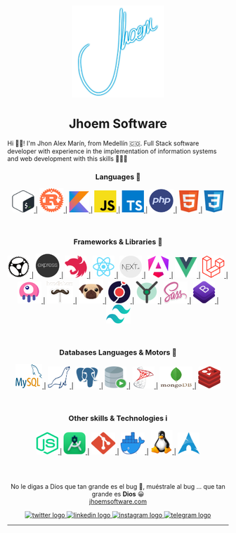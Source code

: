 <!--
<h3>Hi there 👋
**JhoemSoftware/JhoemSoftware** is a ✨ _special_ ✨ repository because its `README.md` (this file) appears on your GitHub profile.
Here are some ideas to get you started:
- 🔭 I’m currently working on ...
- 🌱 I’m currently learning ...
- 👯 I’m looking to collaborate on ...
- 🤔 I’m looking for help with ...
- 💬 Ask me about ...
- 📫 How to reach me: ...
- 😄 Pronouns: ...
- ⚡ Fun fact: ...
-->
<!-- <p align='center'>
	<img src="https://i.ibb.co/hcjmvZL/jhonem-Azul.png" width='43' height='42'>
</p> -->
<p align='center'>
	<img src="https://raw.githubusercontent.com/JhoemSoftware/JhoemSoftwareWebReact/master/public/jhoemAzul.webp" style="width: 210px;">
</p>

<h1 align='center'>Jhoem Software</h1>

Hi 👋🏼! I'm Jhon Alex Marín, from Medellín 🇨🇴. Full Stack software developer with experience in the implementation of information systems and web development with this skills 👨🏻‍💻

<h3 align='center'>Languages 📒</h3>
<p align='center'>
<!-- Bash -->
<a href='https://www.gnu.org/software/bash/bash.html'>
<img src="./images/bash.png" width='50' height='50'>
</a>
|
<!-- Rust -->
<a href='https://www.rust-lang.org/' target='_blank'>
    <img src="./images/rust.png" width='55' height='55'>
</a>
|
<!-- Kotlin -->
<a href='https://kotlinlang.org/' target='_blank'>
    <img src="./images/kotlin.png" width='45' height='48'>
</a>
|
<!-- JS -->
<a href='https://developer.mozilla.org/en/docs/Web/JavaScript'>
<img src="./images/js.png" width='50' height='50'>
</a>
|
<!-- TS -->
<a href='https://www.typescriptlang.org/' target='_blank'>
<img src="./images/ts.png" width='50' height='50'>
</a>
|
<!-- PHP -->
<a href='https://www.php.net/' target='_blank'>
    <img src="./images/php.png" width='55' height='53'>
</a>
|
<!-- HTML -->
<a href='https://developer.mozilla.org/en/docs/Web/HTML' target='_blank'>
    <img src="./images/html.png" width='45' height='50'>
</a>
|
<!-- CSS -->
<a href='https://developer.mozilla.org/en-US/docs/Web/CSS' target='_blank'>
    <img src="./images/css.png" width='45' height='50'>
</a>
</p>
<br>
<h3 align='center'>Frameworks & Libraries 🧰</h3>
<p align='center'>
<!-- Actix -->
<a href='https://actix.rs/' target='_blank'>
    <img src="./images/actix.png" width='50' height='50'>
</a>
|
<!-- Express -->
<a href='https://expressjs.com/' target='_blank'>
    <img src="./images/express.png" width='55' height='55'>
</a>
|
<!-- NestJS -->
<a href='https://nestjs.com/' target='_blank'>
    <img src="./images/nest.png" width='50' height='50'>
</a>
|
<!-- React -->
<a href='https://react.dev/' target='_blank'>
    <img src="./images/react.png" width='50' height='50'>
</a>
|
<!-- Next -->
<a href='https://nextjs.org/' target='_blank'>
    <img src="./images/next.png" width='50' height='50'>
</a>
|
<!-- Angular -->
<a href='https://angular.dev/' target='_blank'>
    <img src="./images/angular.png" width='50' height='50'>
</a>
|
<!-- Vue -->
<a href='https://vuejs.org/' target='_blank'>
    <img src="./images/vue.png" width='50' height='47'>
</a>
|
<!-- Laravel -->
<a href='https://laravel.com/' target='_blank'>
    <img src="./images/laravel.png" width='50' height='50'>
</a>
|
<!-- Livewire -->
<a href='https://livewire.laravel.com/' target='_blank'>
    <img src="./images/livewire.png" width='55' height='50'>
</a>
|
<!-- Handlebars -->
<a href='https://handlebarsjs.com/' target='_blank'>
    <img src="./images/handlebars.png" width='60' height='50'>
</a>
|
<!-- Pug -->
<a href='https://pugjs.org/api/getting-started.html' target='_blank'>
    <img src="./images/pug.png" width='55' height='55'>
</a>
|
<!-- Leptos -->
<a href='https://leptos.dev/' target='_blank'>
    <img src="./images/leptos.png" width='50' height='50'>
</a>
|
<!-- Yew -->
<a href='https://yew.rs/' target='_blank'>
    <img src="./images/yew.png" width='50' height='50'>
</a>
|
<!-- Sass -->
<a href='https://sass-lang.com/' target='_blank'>
    <img src="./images/sass.png" width='55' height='50'>
</a>
|
<!-- Bootstrap -->
<a href='https://getbootstrap.com/' target='_blank'>
    <img src="./images/bootstrap.png" width='50' height='50'>
</a>
|
<!-- Tailwind -->
<a href='https://tailwindcss.com/' target='_blank'>
    <img src="./images/tailwind.png" width='55' height='43'>
</a>
</p>
<br>
<h3 align='center'>Databases Languages & Motors 💾</h3>
<p align='center'>
<!-- Mysql -->
<a href='https://www.mysql.com/' target='_blank'>
    <img src="./images/mysql.png" width='60' height='55'>
</a>
|
<!-- MariaDB -->
<a href='https://mariadb.org/'>
    <img src="./images/maria.png" width='50' height='50'>
</a>
|
<!-- Postgres -->
<a href='https://www.postgresql.org/' target='_blank'>
    <img src="./images/pgsql.png" width='55' height='50'>
</a>
|
<!-- Postgres -->
<a href='https://www.postgresql.org/' target='_blank'>
    <img src="./images/oracle.png" width='50' height='50'>
</a>
|
<!-- Postgres -->
<a href='https://www.postgresql.org/' target='_blank'>
    <img src="./images/sqlserver.png" width='50' height='50'>
</a>
|
<!-- Mongo -->
<a href='https://www.mongodb.com/' target='_blank'>
    <img src="./images/mongo.png" width='75' height='50'>
</a>
|
<!-- Redis -->
<a href='https://redis.io/' target='_blank'>
    <img src="./images/redis.webp" width='50' height='50'>
</a>
</p>

<br>
<h3 align='center'>Other skills & Technologies ℹ️</h3>
<p align='center'>
<!-- Node -->
<a href='https://nodejs.org/' target='_blank'>
    <img src="./images/node.png" width='50' height='50'>
</a>
|
<!-- Android -->
<a href='https://nodejs.org/' target='_blank'>
    <img src="./images/android.png" width='50' height='50'>
</a>
|
<!-- GIT -->
<a href='https://git-scm.com/' target='_blank'>
    <img src="./images/git.png" width='55' height='50'>
</a>
|
<!-- Docker -->
<a href='https://www.docker.com/' target='_blank'>
    <img src="./images/docker.png" width='55' height='50'>
</a>
|
<!-- Docker -->
<a href='https://www.docker.com/' target='_blank'>
    <img src="./images/tux.png" width='50' height='55'>
</a>
|
<!-- Docker -->
<a href='https://www.docker.com/' target='_blank'>
    <img src="./images/arch.png" width='50' height='50'>
</a>
</p><br><br>
<!-- Jest --
<img src="./images/jest.png" width='40' height='42'>

<!-- Sql Server --
<img src="./images/sqlserver.png" width='40' height='38'>
<!-- Oracle --
<img src="./images/oracle.png" width='38' height='38'>
-->

<p align='center'>
    No le digas a Dios que tan grande es el bug 🐞, muéstrale al bug ... que tan grande es <b>Dios</b> 😀
    <br><a href="https://jhoemsoftware.netlify.app/" target="_blank" align='center'>jhoemsoftware.com</a>
</p>

<p align='center'>
    <a href="https://twitter.com/JhoemLive" target="_blank">
        <img src="https://img.shields.io/static/v1?message=Twitter&logo=twitter&label=&color=1DA1F2&logoColor=white&labelColor=&style=for-the-badge" height="35" alt="twitter logo"  />
    </a>
    <a href="https://www.linkedin.com/in/jhoemsoftware/" target="_blank">
        <img src="https://img.shields.io/static/v1?message=LinkedIn&logo=linkedin&label=&color=0077B5&logoColor=white&labelColor=&style=for-the-badge" height="35" alt="linkedin logo"  />
    </a>
    <a href="https://www.instagram.com/jhoem_soft/" target="_blank">
        <img src="https://img.shields.io/static/v1?message=Instagram&logo=instagram&label=&color=E4405F&logoColor=white&labelColor=&style=for-the-badge" height="35" alt="instagram logo"  />
    </a>
    <a href="https://t.me/JhoemSoft" target="_blank">
        <img src="https://img.shields.io/static/v1?message=Telegram&logo=telegram&label=&color=2CA5E0&logoColor=white&labelColor=&style=for-the-badge" height="35" alt="telegram logo"  />
    </a>
</p>
<hr>